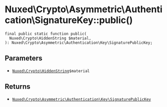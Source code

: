# Nuxed\\Crypto\\Asymmetric\\Authentication\\SignatureKey::public()




``` Hack
final public static function public(
  Nuxed\Crypto\HiddenString $material,
): Nuxed\Crypto\Asymmetric\Authentication\Key\SignaturePublicKey;
```




## Parameters




+ [` Nuxed\Crypto\HiddenString `](<class.Nuxed.Crypto.HiddenString.md>)`` $material ``




## Returns




* [` Nuxed\Crypto\Asymmetric\Authentication\Key\SignaturePublicKey `](<class.Nuxed.Crypto.Asymmetric.Authentication.Key.SignaturePublicKey.md>)